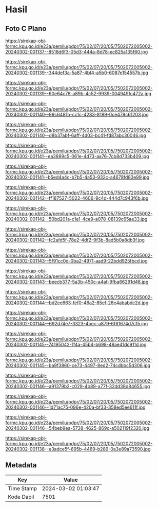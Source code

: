 # Hasil

## Foto C Plano

https://sirekap-obj-formc.kpu.go.id/e23a/pemilu/pdpr/75/02/07/20/05/7502072005002-20240302-001137--8518d6f3-05d3-444a-8d78-ec825a135f60.jpg

https://sirekap-obj-formc.kpu.go.id/e23a/pemilu/pdpr/75/02/07/20/05/7502072005002-20240302-001139--344def3a-5a87-4bf4-a5b0-6087e154557b.jpg

https://sirekap-obj-formc.kpu.go.id/e23a/pemilu/pdpr/75/02/07/20/05/7502072005002-20240302-001139--60e64c78-a89b-4c52-9939-004949fc472a.jpg

https://sirekap-obj-formc.kpu.go.id/e23a/pemilu/pdpr/75/02/07/20/05/7502072005002-20240302-001140--99c6481b-cc1c-4283-8189-0ce479c61203.jpg

https://sirekap-obj-formc.kpu.go.id/e23a/pemilu/pdpr/75/02/07/20/05/7502072005002-20240302-001140--d8b37abf-6aff-4d03-bc41-fd87abc30046.jpg

https://sirekap-obj-formc.kpu.go.id/e23a/pemilu/pdpr/75/02/07/20/05/7502072005002-20240302-001141--ea3889c5-061e-4d73-aa76-7cb8d733b409.jpg

https://sirekap-obj-formc.kpu.go.id/e23a/pemilu/pdpr/75/02/07/20/05/7502072005002-20240302-001141--b5ed4a4c-b7b5-4a53-932c-a4678fd83e99.jpg

https://sirekap-obj-formc.kpu.go.id/e23a/pemilu/pdpr/75/02/07/20/05/7502072005002-20240302-001142--ff187527-5022-4606-9c4d-444d7c943f6b.jpg

https://sirekap-obj-formc.kpu.go.id/e23a/pemilu/pdpr/75/02/07/20/05/7502072005002-20240302-001142--50bd201a-c1e1-4ce9-a078-08139c65ae33.jpg

https://sirekap-obj-formc.kpu.go.id/e23a/pemilu/pdpr/75/02/07/20/05/7502072005002-20240302-001142--fc2afd5f-78e2-4df2-9f3b-8ad5b0a8db3f.jpg

https://sirekap-obj-formc.kpu.go.id/e23a/pemilu/pdpr/75/02/07/20/05/7502072005002-20240302-001143--5f91cc0d-0ba2-4971-aad9-22bdd925fbcd.jpg

https://sirekap-obj-formc.kpu.go.id/e23a/pemilu/pdpr/75/02/07/20/05/7502072005002-20240302-001143--beecb377-5a3b-450c-a4af-9fba66291d48.jpg

https://sirekap-obj-formc.kpu.go.id/e23a/pemilu/pdpr/75/02/07/20/05/7502072005002-20240302-001144--bd2ee663-fef0-46a2-85ef-26e4ababdc2d.jpg

https://sirekap-obj-formc.kpu.go.id/e23a/pemilu/pdpr/75/02/07/20/05/7502072005002-20240302-001144--692d74e7-3323-4bec-a879-6f61674d7c15.jpg

https://sirekap-obj-formc.kpu.go.id/e23a/pemilu/pdpr/75/02/07/20/05/7502072005002-20240302-001145--74195042-1f4a-45b4-b698-48ae41dc911d.jpg

https://sirekap-obj-formc.kpu.go.id/e23a/pemilu/pdpr/75/02/07/20/05/7502072005002-20240302-001145--ba9f3860-ce73-4497-8ed2-74cdbbc5d306.jpg

https://sirekap-obj-formc.kpu.go.id/e23a/pemilu/pdpr/75/02/07/20/05/7502072005002-20240302-001146--a91379b2-c029-4b89-a77f-32dd38d84655.jpg

https://sirekap-obj-formc.kpu.go.id/e23a/pemilu/pdpr/75/02/07/20/05/7502072005002-20240302-001146--1d71ac75-096e-420a-bf33-358ed5ee611f.jpg

https://sirekap-obj-formc.kpu.go.id/e23a/pemilu/pdpr/75/02/07/20/05/7502072005002-20240302-001146--54beb9ea-5738-4625-869c-a502119f2320.jpg

https://sirekap-obj-formc.kpu.go.id/e23a/pemilu/pdpr/75/02/07/20/05/7502072005002-20240302-001138--e3adce5f-695b-4469-b289-0a3e89a73590.jpg


## Metadata

| Key        | Value               |
| ---------- | ------------------- |
| Time Stamp | 2024-03-02 01:03:47 |
| Kode Dapil | 7501                |



